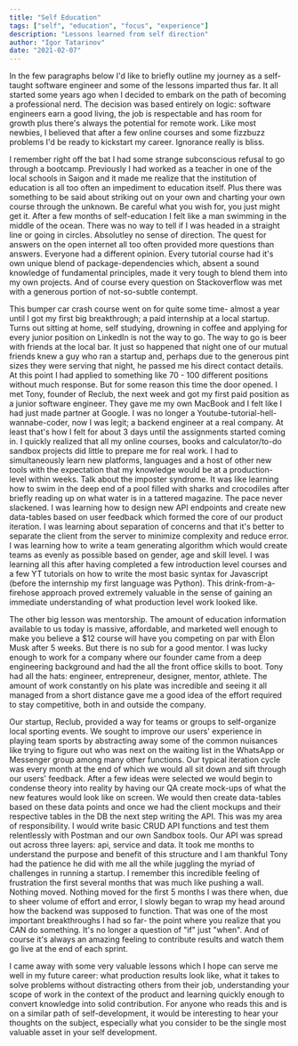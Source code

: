 ```yaml
---
title: "Self Education"
tags: ["self", "education", "focus", "experience"]
description: "Lessons learned from self direction"
author: "Igor Tatarinov"
date: "2021-02-07"
---
```


In the few paragraphs below I'd like to briefly outline my journey as a self-taught software engineer and some of the lessons imparted thus far. It all started some years ago when I decided to embark on the path of becoming a professional nerd. The decision was based entirely on logic: software engineers earn a good living, the job is respectable and has room for growth plus there's always the potential for remote work. Like most newbies, I believed that after a few online courses and some fizzbuzz problems I'd be ready to kickstart my career. Ignorance really is bliss.

I remember right off the bat I had some strange subconscious refusal to go through a bootcamp. Previously I had worked as a teacher in one of the local schools in Saigon and it made me realize that the institution of education is all too often an impediment to education itself. Plus there was something to be said about striking out on your own and charting your own course through the unknown. Be careful what you wish for, you just might get it. After a few months of self-education I felt like a man swimming in the middle of the ocean. There was no way to tell if I was headed in a straight line or going in circles. Absolutley no sense of direction. The quest for answers on the open internet all too often provided more questions than answers. Everyone had a different opinion. Every tutorial course had it's own unique blend of package-dependencies which, absent a sound knowledge of fundamental principles, made it very tough to blend them into my own projects. And of course every question on Stackoverflow was met with a generous portion of not-so-subtle contempt.

This bumper car crash course went on for quite some time- almost a year until I got my first big breakthrough; a paid internship at a local startup. Turns out sitting at home, self studying, drowning in coffee and applying for every junior position on LinkedIn is not the way to go. The way to go is beer with friends at the local bar. It just so happened that night one of our mutual friends knew a guy who ran a startup and, perhaps due to the generous pint sizes they were serving that night, he passed me his direct contact details. At this point I had applied to something like 70 - 100 different positions without much response. But for some reason this time the door opened. I met Tony, founder of Reclub, the next week and got my first paid position as a junior software engineer. They gave me my own MacBook and I felt like I had just made partner at Google. I was no longer a Youtube-tutorial-hell-wannabe-coder, now I was legit; a backend engineer at a real company. At least that's how I felt for about 3 days until the assignments started coming in. I quickly realized that all my online courses, books and calculator/to-do sandbox projects did little to prepare me for real work. I had to simultaneously learn new platforms, languages and a host of other new tools with the expectation that my knowledge would be at a production-level within weeks. Talk about the imposter syndrome. It was like learning how to swim in the deep end of a pool filled with sharks and crocodiles after briefly reading up on what water is in a tattered magazine. The pace never slackened. I was learning how to design new API endpoints and create new data-tables based on user feedback which formed the core of our product iteration. I was learning about separation of concerns and that it's better to separate the client from the server to minimize complexity and reduce error. I was learning how to write a team generating algorithm which would create teams as evenly as possible based on gender, age and skill level. I was learning all this after having completed a few introduction level courses and a few YT tutorials on how to write the most basic syntax for Javascript (before the internship my first language was Python). This drink-from-a-firehose approach proved extremely valuable in the sense of gaining an immediate understanding of what production level work looked like.

The other big lesson was mentorship. The amount of education information available to us today is massive, affordable, and marketed well enough to make you believe a \$12 course will have you competing on par with Elon Musk after 5 weeks. But there is no sub for a good mentor. I was lucky enough to work for a company where our founder came from a deep engineering background and had the all the front office skills to boot. Tony had all the hats: engineer, entrepreneur, designer, mentor, athlete. The amount of work constantly on his plate was incredible and seeing it all managed from a short distance gave me a good idea of the effort required to stay competitive, both in and outside the company.

Our startup, Reclub, provided a way for teams or groups to self-organize local sporting events. We sought to improve our users' experience in playing team sports by abstracting away some of the common nuisances like trying to figure out who was next on the waiting list in the WhatsApp or Messenger group among many other functions. Our typical iteration cycle was every month at the end of which we would all sit down and sift through our users' feedback. After a few ideas were selected we would begin to condense theory into reality by having our QA create mock-ups of what the new features would look like on screen. We would then create data-tables based on these data points and once we had the client mockups and their respective tables in the DB the next step writing the API. This was my area of responsibility. I would write basic CRUD API functions and test them relentlessly with Postman and our own Sandbox tools. Our API was spread out across three layers: api, service and data. It took me months to understand the purpose and benefit of this structure and I am thankful Tony had the patience he did with me all the while juggling the myriad of challenges in running a startup. I remember this incredible feeling of frustration the first several months that was much like pushing a wall. Nothing moved. Nothing moved for the first 5 months I was there when, due to sheer volume of effort and error, I slowly began to wrap my head around how the backend was supposed to function. That was one of the most important breakthroughs I had so far- the point where you realize that you CAN do something. It's no longer a question of "if" just "when". And of course it's always an amazing feeling to contribute results and watch them go live at the end of each sprint.

I came away with some very valuable lessons which I hope can serve me well in my future career: what production results look like, what it takes to solve problems without distracting others from their job, understanding your scope of work in the context of the product and learning quickly enough to convert knowledge into solid contribution. For anyone who reads this and is on a similar path of self-development, it would be interesting to hear your thoughts on the subject, especially what you consider to be the single most valuable asset in your self development.

